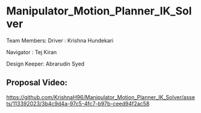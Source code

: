 # Manipulator_Motion_Planner_IK_Solver

Team Members:
Driver       : Krishna Hundekari

Navigator    : Tej Kiran

Design Keeper: Abrarudin Syed

## Proposal Video:

https://github.com/KrishnaH96/Manipulator_Motion_Planner_IK_Solver/assets/113392023/3b4c9d4a-97c5-4fc7-b97b-ceed94f2ac58


